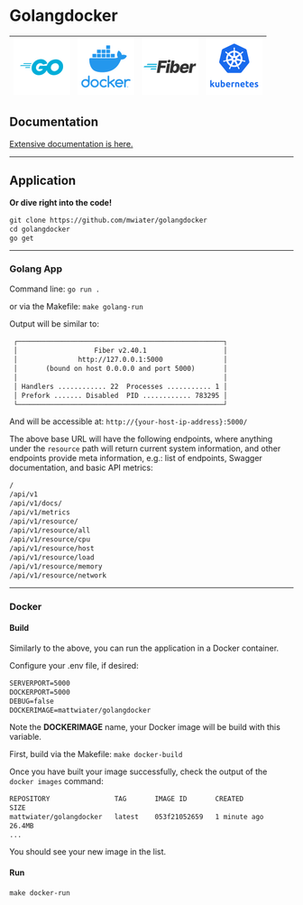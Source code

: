 # Golangdocker

| !["Go"](_repository_assets/logo-golang.png?raw=true "Go") | !["Docker"](_repository_assets/logo-docker.png?raw=true "Docker") | !["Fiber"](_repository_assets/logo-golang-fiber.png?raw=true "Fiber") | !["Kubernetes"](_repository_assets/logo-k8s.png?raw=true "Kubernetes") |
|:-------------:|:-------------:|:-------------:|:-------------:|

## Documentation

[Extensive documentation is here.](https://mwiater.github.io/golangdocker/)

<hr>

## Application

**Or dive right into the code!**

```
git clone https://github.com/mwiater/golangdocker
cd golangdocker
go get
```

<hr>

### Golang App

Command line: `go run .`

or via the Makefile: `make golang-run`

Output will be similar to:

```
 ┌───────────────────────────────────────────────────┐
 │                   Fiber v2.40.1                   │
 │               http://127.0.0.1:5000               │
 │       (bound on host 0.0.0.0 and port 5000)       │
 │                                                   │
 │ Handlers ............ 22  Processes ........... 1 │
 │ Prefork ....... Disabled  PID ............ 783295 │
 └───────────────────────────────────────────────────┘
```

And will be accessible at: `http://{your-host-ip-address}:5000/`

The above base URL will have the following endpoints, where anything under the `resource` path will return current system information, and other endpoints provide meta information, e.g.: list of endpoints, Swagger documentation, and basic API metrics:

```
/
/api/v1
/api/v1/docs/
/api/v1/metrics
/api/v1/resource/
/api/v1/resource/all
/api/v1/resource/cpu
/api/v1/resource/host
/api/v1/resource/load
/api/v1/resource/memory
/api/v1/resource/network
```

<hr>

### Docker

#### Build

Similarly to the above, you can run the application in a Docker container.

Configure your .env file, if desired:

```
SERVERPORT=5000
DOCKERPORT=5000
DEBUG=false
DOCKERIMAGE=mattwiater/golangdocker
```

Note the **DOCKERIMAGE** name, your Docker image will be build with this variable.

First, build via the Makefile: `make docker-build`

Once you have built your image successfully, check the output of the `docker images` command:

```
REPOSITORY                TAG       IMAGE ID       CREATED          SIZE
mattwiater/golangdocker   latest    053f21052659   1 minute ago     26.4MB
...
```

You should see your new image in the list.

#### Run

`make docker-run`